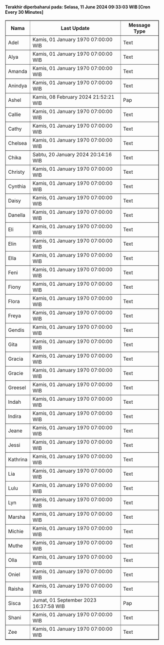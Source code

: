 #### Terakhir diperbaharui pada: Selasa, 11 June 2024 09:33:03 WIB [Cron Every 30 Minutes]

<table border='1'><tr><th>Nama</th><th>Last Update</th><th>Message Type</th></tr><tr><td>Adel</td><td>Kamis, 01 January 1970 07:00:00 WIB</td><td>Text</td></tr><tr><td>Alya</td><td>Kamis, 01 January 1970 07:00:00 WIB</td><td>Text</td></tr><tr><td>Amanda</td><td>Kamis, 01 January 1970 07:00:00 WIB</td><td>Text</td></tr><tr><td>Anindya</td><td>Kamis, 01 January 1970 07:00:00 WIB</td><td>Text</td></tr><tr><td>Ashel</td><td>Kamis, 08 February 2024 21:52:21 WIB</td><td>Pap</td></tr><tr><td>Callie</td><td>Kamis, 01 January 1970 07:00:00 WIB</td><td>Text</td></tr><tr><td>Cathy</td><td>Kamis, 01 January 1970 07:00:00 WIB</td><td>Text</td></tr><tr><td>Chelsea</td><td>Kamis, 01 January 1970 07:00:00 WIB</td><td>Text</td></tr><tr><td>Chika</td><td>Sabtu, 20 January 2024 20:14:16 WIB</td><td>Text</td></tr><tr><td>Christy</td><td>Kamis, 01 January 1970 07:00:00 WIB</td><td>Text</td></tr><tr><td>Cynthia</td><td>Kamis, 01 January 1970 07:00:00 WIB</td><td>Text</td></tr><tr><td>Daisy</td><td>Kamis, 01 January 1970 07:00:00 WIB</td><td>Text</td></tr><tr><td>Danella</td><td>Kamis, 01 January 1970 07:00:00 WIB</td><td>Text</td></tr><tr><td>Eli</td><td>Kamis, 01 January 1970 07:00:00 WIB</td><td>Text</td></tr><tr><td>Elin</td><td>Kamis, 01 January 1970 07:00:00 WIB</td><td>Text</td></tr><tr><td>Ella</td><td>Kamis, 01 January 1970 07:00:00 WIB</td><td>Text</td></tr><tr><td>Feni</td><td>Kamis, 01 January 1970 07:00:00 WIB</td><td>Text</td></tr><tr><td>Fiony</td><td>Kamis, 01 January 1970 07:00:00 WIB</td><td>Text</td></tr><tr><td>Flora</td><td>Kamis, 01 January 1970 07:00:00 WIB</td><td>Text</td></tr><tr><td>Freya</td><td>Kamis, 01 January 1970 07:00:00 WIB</td><td>Text</td></tr><tr><td>Gendis</td><td>Kamis, 01 January 1970 07:00:00 WIB</td><td>Text</td></tr><tr><td>Gita</td><td>Kamis, 01 January 1970 07:00:00 WIB</td><td>Text</td></tr><tr><td>Gracia</td><td>Kamis, 01 January 1970 07:00:00 WIB</td><td>Text</td></tr><tr><td>Gracie</td><td>Kamis, 01 January 1970 07:00:00 WIB</td><td>Text</td></tr><tr><td>Greesel</td><td>Kamis, 01 January 1970 07:00:00 WIB</td><td>Text</td></tr><tr><td>Indah</td><td>Kamis, 01 January 1970 07:00:00 WIB</td><td>Text</td></tr><tr><td>Indira</td><td>Kamis, 01 January 1970 07:00:00 WIB</td><td>Text</td></tr><tr><td>Jeane</td><td>Kamis, 01 January 1970 07:00:00 WIB</td><td>Text</td></tr><tr><td>Jessi</td><td>Kamis, 01 January 1970 07:00:00 WIB</td><td>Text</td></tr><tr><td>Kathrina</td><td>Kamis, 01 January 1970 07:00:00 WIB</td><td>Text</td></tr><tr><td>Lia</td><td>Kamis, 01 January 1970 07:00:00 WIB</td><td>Text</td></tr><tr><td>Lulu</td><td>Kamis, 01 January 1970 07:00:00 WIB</td><td>Text</td></tr><tr><td>Lyn</td><td>Kamis, 01 January 1970 07:00:00 WIB</td><td>Text</td></tr><tr><td>Marsha</td><td>Kamis, 01 January 1970 07:00:00 WIB</td><td>Text</td></tr><tr><td>Michie</td><td>Kamis, 01 January 1970 07:00:00 WIB</td><td>Text</td></tr><tr><td>Muthe</td><td>Kamis, 01 January 1970 07:00:00 WIB</td><td>Text</td></tr><tr><td>Olla</td><td>Kamis, 01 January 1970 07:00:00 WIB</td><td>Text</td></tr><tr><td>Oniel</td><td>Kamis, 01 January 1970 07:00:00 WIB</td><td>Text</td></tr><tr><td>Raisha</td><td>Kamis, 01 January 1970 07:00:00 WIB</td><td>Text</td></tr><tr><td>Sisca</td><td>Jumat, 01 September 2023 16:37:58 WIB</td><td>Pap</td></tr><tr><td>Shani</td><td>Kamis, 01 January 1970 07:00:00 WIB</td><td>Text</td></tr><tr><td>Zee</td><td>Kamis, 01 January 1970 07:00:00 WIB</td><td>Text</td></tr></table>